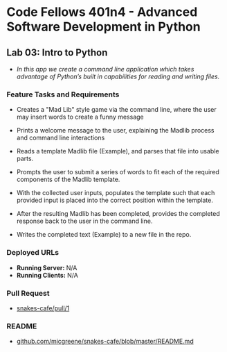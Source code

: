 # Code Fellows 401n4 - Advanced Software Development in Python

## Lab 03: Intro to Python

+ *In this app we create a command line application which takes advantage of Python’s built in capabilities for reading and writing files.*

### Feature Tasks and Requirements

+ Creates a "Mad Lib" style game via the command line, where the user may insert words to create a funny message

+ Prints a welcome message to the user, explaining the Madlib process and command line interactions

+ Reads a template Madlib file (Example), and parses that file into usable parts.

+ Prompts the user to submit a series of words to fit each of the required components of the Madlib template.

+ With the collected user inputs, populates the template such that each provided input is placed into the correct position within the template.

+ After the resulting Madlib has been completed, provides the completed response back to the user in the command line.

+ Writes the completed text (Example) to a new file in the repo.

### Deployed URLs

+ **Running Server:** N/A
+ **Running Clients:** N/A

### Pull Request

+ [snakes-cafe/pull/1](URL 'https://github.com/micgreene/snakes-cafe/pull/1')

### README

+ [github.com/micgreene/snakes-cafe/blob/master/README.md](URL 'https://github.com/micgreene/snakes-cafe/blob/master/README.md')
